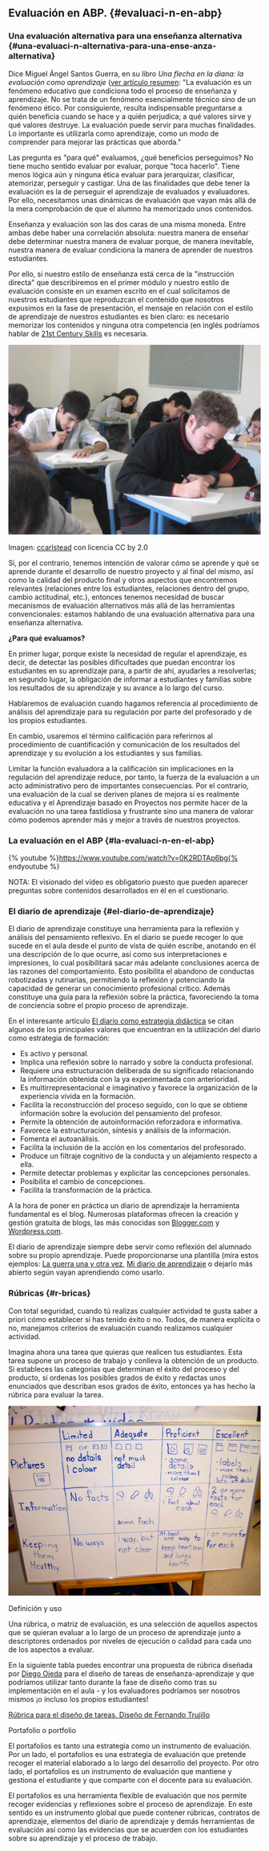 ## Evaluación en ABP. {#evaluaci-n-en-abp}

### Una evaluación alternativa para una enseñanza alternativa {#una-evaluaci-n-alternativa-para-una-ense-anza-alternativa}

Dice Miguel Ángel Santos Guerra, en su libro _Una flecha en la diana: la evaluación como aprendizaje_ ([ver artículo resumen](http://multiblog.educacion.navarra.es/jmoreno1/files/2013/10/evaluaci%25C3%25B3n-de-la-escuela.pdf): &quot;La evaluación es un fenómeno educativo que condiciona todo el proceso de enseñanza y aprendizaje. No se trata de un fenómeno esencialmente técnico sino de un fenómeno ético. Por consiguiente, resulta indispensable preguntarse a quién beneficia cuando se hace y a quién perjudica; a qué valores sirve y qué valores destruye. La evaluación puede servir para muchas finalidades. Lo importante es utilizarla como aprendizaje, como un modo de comprender para mejorar las prácticas que aborda.&quot;

Las pregunta es &quot;para qué&quot; evaluamos, ¿qué beneficios perseguimos? No tiene mucho sentido evaluar por evaluar, porque &quot;toca hacerlo&quot;. Tiene menos lógica aún y ninguna ética evaluar para jerarquizar, clasificar, atemorizar, perseguir y castigar. Una de las finalidades que debe tener la evaluación es la de perseguir el aprendizaje de evaluados y evaluadores. Por ello, necesitamos unas dinámicas de evaluación que vayan más allá de la mera comprobación de que el alumno ha memorizado unos contenidos.

Enseñanza y evaluación son las dos caras de una misma moneda. Entre ambas debe haber una correlación absoluta: nuestra manera de enseñar debe determinar nuestra manera de evaluar porque, de manera inevitable, nuestra manera de evaluar condiciona la manera de aprender de nuestros estudiantes.

Por ello, si nuestro estilo de enseñanza está cerca de la &quot;instrucción directa&quot; que describiremos en el primer módulo y nuestro estilo de evaluación consiste en un examen escrito en el cual solicitamos de nuestros estudiantes que reproduzcan el contenido que nosotros expusimos en la fase de presentación, el mensaje en relación con el estilo de aprendizaje de nuestros estudiantes es bien claro: es necesario memorizar los contenidos y ninguna otra competencia (en inglés podríamos hablar de [21st Century Skills](http://www.bie.org/research/21st_century_skills) es necesaria.

![](/images/image1700.jpg)

Imagen: [ccarlstead](http://www.flickr.com/photos/cristic/359572656/) con licencia CC by 2.0

Si, por el contrario, tenemos intención de valorar cómo se aprende y qué se aprende durante el desarrollo de nuestro proyecto y al final del mismo, así como la calidad del producto final y otros aspectos que encontremos relevantes (relaciones entre los estudiantes, relaciones dentro del grupo, cambio actitudinal, etc.), entonces tenemos necesidad de buscar mecanismos de evaluación alternativos más allá de las herramientas convencionales: estamos hablando de una evaluación alternativa para una enseñanza alternativa.

**¿Para qué evaluamos?**

En primer lugar, porque existe la necesidad de regular el aprendizaje, es decir, de detectar las posibles dificultades que puedan encontrar los estudiantes en su aprendizaje para, a partir de ahí, ayudarles a resolverlas; en segundo lugar, la obligación de informar a estudiantes y familias sobre los resultados de su aprendizaje y su avance a lo largo del curso.

Hablaremos de evaluación cuando hagamos referencia al procedimiento de análisis del aprendizaje para su regulación por parte del profesorado y de los propios estudiantes.

En cambio, usaremos el término calificación para referirnos al procedimiento de cuantificación y comunicación de los resultados del aprendizaje y su evolución a los estudiantes y sus familias.

Limitar la función evaluadora a la calificación sin implicaciones en la regulación del aprendizaje reduce, por tanto, la fuerza de la evaluación a un acto administrativo pero de importantes consecuencias. Por el contrario, una evaluación de la cual se deriven planes de mejora sí es realmente educativa y el Aprendizaje basado en Proyectos nos permite hacer de la evaluación no una tarea fastidiosa y frustrante sino una manera de valorar cómo podemos aprender más y mejor a través de nuestros proyectos.

### La evaluación en el ABP {#la-evaluaci-n-en-el-abp}

{% youtube %}https://www.youtube.com/watch?v=0K2RDTAp6bg{% endyoutube %}

NOTA: El visionado del vídeo es obligatorio puesto que pueden aparecer preguntas sobre contenidos desarrollados en él en el cuestionario.



### El diario de aprendizaje {#el-diario-de-aprendizaje}

El diario de aprendizaje constituye una herramienta para la reflexión y análisis del pensamiento reflexivo. En el diario se puede recoger lo que sucede en el aula desde el punto de vista de quién escribe, anotando en él una descripción de lo que ocurre, así como sus interpretaciones e impresiones, lo cual posibilitará sacar más adelante conclusiones acerca de las razones del comportamiento. Esto posibilita el abandono de conductas robotizadas y rutinarias, permitiendo la reflexión y potenciando la capacidad de generar un conocimiento profesional crítico. Además constituye una guía para la reflexión sobre la práctica, favoreciendo la toma de conciencia sobre el propio proceso de aprendizaje.

En el interesante artículo [El diario como estrategia didáctica](http://aprendeenlinea.udea.edu.co/boa/contenidos.php/8ffccad7bc2328aa00d9344288580dd7/128/1/contenido/) se citan algunos de los principales valores que encuentran en la utilización del diario como estrategia de formación:


*   Es activo y personal.
*   Implica una reflexión sobre lo narrado y sobre la conducta profesional.
*   Requiere una estructuración deliberada de su significado relacionando la información obtenida con la ya experimentada con anterioridad.
*   Es multirrepresentacional e imaginativo y favorece la organización de la experiencia vivida en la formación.
*   Facilita la reconstrucción del proceso seguido, con lo que se obtiene información sobre la evolución del pensamiento del profesor.
*   Permite la obtención de autoinformación reforzadora e informativa.
*   Favorece la estructuración, síntesis y análisis de la información.
*   Fomenta el autoanálisis.
*   Facilita la inclusión de la acción en los comentarios del profesorado.
*   Produce un filtraje cognitivo de la conducta y un alejamiento respecto a ella.
*   Permite detectar problemas y explicitar las concepciones personales.
*   Posibilita el cambio de concepciones.
*   Facilita la transformación de la práctica.

A la hora de poner en práctica un diario de aprendizaje la herramienta fundamental es el blog. Numerosas plataformas ofrecen la creación y gestión gratuita de blogs, las más conocidas son [Blogger.com](https://www.blogger.com/&sa=D&ust=1511270171062000&usg=AFQjCNFNlvqWbhtvWfeDUFt9Og1jOqSZXg) y [Wordpress.com](https://wordpress.com/).

El diario de aprendizaje siempre debe servir como reflexión del alumnado sobre su propio aprendizaje. Puede proporcionarse una plantilla (mira estos ejemplos: [La guerra una y otra vez](http://es.slideshare.net/cedecite/diario-de-apren&sa=D&ust=1511270171063000&usg=AFQjCNEZ3mRG7f7sOLtB7mCRFG2XqPpiPw), [Mi diario de aprendizaje](http://es.slideshare.net/cedecite/mi-diario-de-aprendizaje) o dejarlo más abierto según vayan aprendiendo como usarlo.

### Rúbricas {#r-bricas}

Con total seguridad, cuando tú realizas cualquier actividad te gusta saber a priori cómo establecer si has tenido éxito o no. Todos, de manera explícita o no, manejamos criterios de evaluación cuando realizamos cualquier actividad.

Imagina ahora una tarea que quieras que realicen tus estudiantes. Esta tarea supone un proceso de trabajo y conlleva la obtención de un producto. Si estableces las categorías que determinan el éxito del proceso y del producto, si ordenas los posibles grados de éxito y redactas unos enunciados que describan esos grados de éxito, entonces ya has hecho la rúbrica para evaluar la tarea.

![](/images/image1200.jpg)

Definición y uso

Una rúbrica, o matriz de evaluación, es una selección de aquellos aspectos que se quieran evaluar a lo largo de un proceso de aprendizaje junto a descriptores ordenados por niveles de ejecución o calidad para cada uno de los aspectos a evaluar.

En la siguiente tabla puedes encontrar una propuesta de rúbrica diseñada por [Diego Ojeda](https://twitter.com/interele) para el diseño de tareas de enseñanza-aprendizaje y que podríamos utilizar tanto durante la fase de diseño como tras su implementación en el aula - y los evaluadores podríamos ser nosotros mismos ¡o incluso los propios estudiantes!

[Rúbrica para el diseño de tareas. Diseño de Fernando Trujillo](https://www.scribd.com/doc/47688739/Rubrica-para-el-diseno-de-tareas)

Portafolio o portfolio

El portafolios es tanto una estrategia como un instrumento de evaluación. Por un lado, el portafolios es una estrategia de evaluación que pretende recoger el material elaborado a lo largo del desarrollo del proyecto. Por otro lado, el portafolios es un instrumento de evaluación que mantiene y gestiona el estudiante y que comparte con el docente para su evaluación.

El portafolios es una herramienta flexible de evaluación que nos permite recoger evidencias y reflexiones sobre el proceso de aprendizaje. En este sentido es un instrumento global que puede contener rúbricas, contratos de aprendizaje, elementos del diario de aprendizaje y demás herramientas de evaluación así como las evidencias que se acuerden con los estudiantes sobre su aprendizaje y el proceso de trabajo.